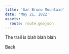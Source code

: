 ```yaml
---
title: 'San Bruno Mountain'
date: 'May 21, 2022'
assets:
  route: route.geojson
---
```


The trail is blah blah blah

[Back](/)

